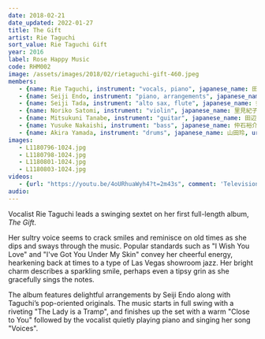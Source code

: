 ```yaml
---
date: 2018-02-21
date_updated: 2022-01-27
title: The Gift
artist: Rie Taguchi
sort_value: Rie Taguchi Gift
year: 2016
label: Rose Happy Music
code: RHM002
image: /assets/images/2018/02/rietaguchi-gift-460.jpeg
members:
   - {name: Rie Taguchi, instrument: "vocals, piano", japanese_name: 田口理恵, url: "https://riepihappymusic.wixsite.com/music"}
   - {name: Seiji Endo, instrument: "piano, arrangements", japanese_name: 遠藤征志, url: "https://seiji-piano-endo.com/"}
   - {name: Seiji Tada, instrument: "alto sax, flute", japanese_name: 多田誠司, url: "http://www.tadasei.net/"}
   - {name: Noriko Satomi, instrument: "violin", japanese_name: 里見紀子, url: "https://project-nori.wixsite.com/mysite"}
   - {name: Mitsukuni Tanabe, instrument: "guitar", japanese_name: 田辺充邦, url: "http://tanabe-mitsukuni.com/"}
   - {name: Yusuke Nakaishi, instrument: "bass", japanese_name: 仲石裕介, url: "https://nowonmusic.com/members/258"}
   - {name: Akira Yamada, instrument: "drums", japanese_name: 山田玲, url: "https://akry0325.wixsite.com/akira-y-drums"}
images:
   - L1180796-1024.jpg
   - L1180798-1024.jpg
   - L1180801-1024.jpg
   - L1180803-1024.jpg
videos: 
   - {url: "https://youtu.be/4oURhuaWyh4?t=2m43s", comment: 'Television broadcast of Rie Taguchi singing jazz standards at a jazz bar in Tokyo from 2015'}
audio:
---
```

Vocalist Rie Taguchi leads a swinging sextet on her first full-length album, *The Gift*.

Her sultry voice seems to crack smiles and reminisce on old times as she dips and sways through the music. Popular standards such as "I Wish You Love" and "I've Got You Under My Skin" convey her cheerful energy, hearkening back at times to a type of Las Vegas showroom jazz. Her bright charm describes a sparkling smile, perhaps even a tipsy grin as she gracefully sings the notes.

The album features delightful arrangements by Seiji Endo along with Taguchi’s pop-oriented originals. The music starts in full swing with a riveting "The Lady is a Tramp", and finishes up the set with a warm "Close to You" followed by the vocalist quietly playing piano and singing her song "Voices".

